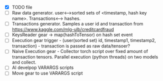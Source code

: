 - [x] TODO file
- [ ] Raw data generator. user<-->sorted sets of <timestamp, hash key name>. Transactions<--> hashes.
- [ ] Transactions generator. Samples a user id and transaction from https://www.kaggle.com/mlg-ulb/creditcardfraud
- [ ] KeysReader gear -> map(hashToTensor) on hash set event
- [ ] Execution gear trigger - (user(sorted set) id, timestamp1, timestamp2, transaction) - transaction is passed as raw data/tensoer?
- [ ] Naive Execution gear - Collector torch script over fixed amount of transaction tensors. Parallel execution (python threads) on two models and collect.
- [ ] AI develpop VARARGS scripts
- [ ] Move gear to use VARARGS script
